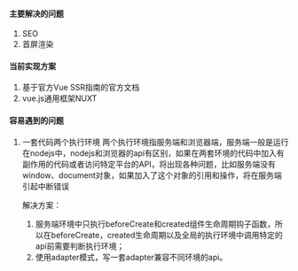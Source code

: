 #### 主要解决的问题

1. SEO
2. 首屏渲染

#### 当前实现方案

1. 基于官方Vue SSR指南的官方文档
2. vue.js通用框架NUXT

#### 容易遇到的问题

1. 一套代码两个执行环境
   两个执行环境指服务端和浏览器端，服务端一般是运行在nodejs中，nodejs和浏览器的api有区别，如果在两套环境的代码中加入有副作用的代码或者访问特定平台的API，将出现各种问题，比如服务端没有window、document对象，如果加入了这个对象的引用和操作，将在服务端引起中断错误
   
   解决方案：

    1. 服务端环境中只执行beforeCreate和created组件生命周期钩子函数，所以在beforeCreate，created生命周期以及全局的执行环境中调用特定的api前需要判断执行环境；
    2. 使用adapter模式，写一套adapter兼容不同环境的api。

